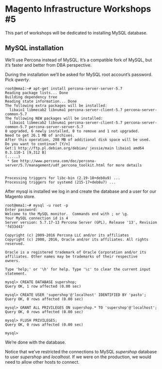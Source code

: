 # Magento Infrastructure Workshops #5

This part of workshops will be dedicated to installing MySQL database.

## MySQL installation

We’ll use Percona instead of MySQL. It’s a compatible fork of MySQL, but it’s
faster and better from DBA perspective.

During the installation we’ll be asked for MySQL root account’s password. Pick
*qwerty*.
```
root@mma1:~# apt-get install percona-server-server-5.7
Reading package lists... Done
Building dependency tree
Reading state information... Done
The following extra packages will be installed:
  libaio1 libmecab2 libnuma1 percona-server-client-5.7 percona-server-common-5.7
The following NEW packages will be installed:
  libaio1 libmecab2 libnuma1 percona-server-client-5.7 percona-server-common-5.7 percona-server-server-5.7
0 upgraded, 6 newly installed, 0 to remove and 1 not upgraded.
Need to get 26.1 MB of archives.
After this operation, 208 MB of additional disk space will be used.
Do you want to continue? [Y/n]
Get:1 http://ftp.pl.debian.org/debian/ jessie/main libaio1 amd64 0.3.110-1 [9,312 B]
(.....)
 * See http://www.percona.com/doc/percona-server/5.7/management/udf_percona_toolkit.html for more details


Processing triggers for libc-bin (2.19-18+deb8u9) ...
Processing triggers for systemd (215-17+deb8u7) ...
```

After mysql is installed we log in and create the database and a user for our Magento store.
```
root@mma1:~# mysql -u root -p
Enter password:
Welcome to the MySQL monitor.  Commands end with ; or \g.
Your MySQL connection id is 4
Server version: 5.7.17-13 Percona Server (GPL), Release '13', Revision 'fd33d43'

Copyright (c) 2009-2016 Percona LLC and/or its affiliates
Copyright (c) 2000, 2016, Oracle and/or its affiliates. All rights reserved.

Oracle is a registered trademark of Oracle Corporation and/or its
affiliates. Other names may be trademarks of their respective
owners.

Type 'help;' or '\h' for help. Type '\c' to clear the current input statement.

mysql> CREATE DATABASE supershop;
Query OK, 1 row affected (0.00 sec)

mysql> CREATE USER 'supershop'@'localhost' IDENTIFIED BY 'pasło';
Query OK, 0 rows affected (0.00 sec)

mysql> GRANT ALL PRIVILEGES ON supershop.* TO 'supershop'@'localhost';
Query OK, 0 rows affected (0.00 sec)

mysql> FLUSH PRIVILEGES;
Query OK, 0 rows affected (0.00 sec)

mysql>
```

We’re done with the database.

Notice that we’ve restricted the connections to MySQL *supershop* database to
user *supershop* and *localhost*. If we were on the production, we would need to
allow other hosts to connect.

